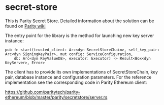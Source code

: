 # secret-store
This is Parity Secret Store. Detailed information about the solution can be found on [Parity wiki](https://wiki.parity.io/Secret-Store)

The entry point for the library is the method for launching new key server instance:

```
pub fn start(trusted_client: Arc<dyn SecretStoreChain>, self_key_pair: Arc<dyn SigningKeyPair>, mut config: ServiceConfiguration,
	db: Arc<dyn KeyValueDB>, executor: Executor) -> Result<Box<dyn KeyServer>, Error>
```

The client has to provide its own implementations of SecretStoreChain, key pair, database instance and configuration parameters.
For the reference implementation see the corresponding code in Parity Ethereum client:

https://github.com/paritytech/parity-ethereum/blob/master/parity/secretstore/server.rs

